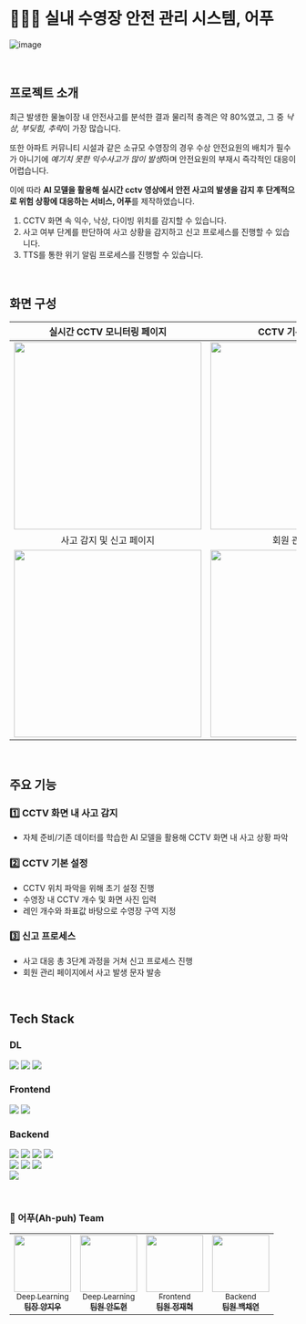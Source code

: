 # 🏊🏻‍♂️ 실내 수영장 안전 관리 시스템, 어푸
![image](https://github.com/CSID-DGU/2023-1-SCS4031-Ahpuh/assets/77263479/c7180b68-7960-4a64-ad34-3b02d67a35d9)

<br>

## 프로젝트 소개
최근 발생한 물놀이장 내 안전사고를 분석한 결과 물리적 충격은 약 80%였고, 그 중 *낙상, 부딪힘, 추락*이 가장 많습니다.
 
또한 아파트 커뮤니티 시설과 같은 소규모 수영장의 경우 수상 안전요원의 배치가 필수가 아니기에 *예기치 못한 익수사고가 많이 발생*하며 안전요원의 부재시 즉각적인 대응이 어렵습니다.

이에 따라 **AI 모델을 활용해 실시간 cctv 영상에서 안전 사고의 발생을 감지 후 단계적으로 위험 상황에 대응하는 서비스, 어푸**를 제작하였습니다. 


1. CCTV 화면 속 익수, 낙상, 다이빙 위치를 감지할 수 있습니다.
2. 사고 여부 단계를 판단하여 사고 상황을 감지하고 신고 프로세스를 진행할 수 있습니다.
3. TTS를 통한 위기 알림 프로세스를 진행할 수 있습니다.

<br>

## 화면 구성
| 실시간 CCTV 모니터링 페이지  |  CCTV 기본 설정 페이지   |
| :-------------------------------------------: | :------------: |
|  <img width="329" src="https://github.com/CSID-DGU/2023-1-SCS4031-Ahpuh/assets/77263479/7d7678a0-b013-497f-948b-93ea329c5f2c"/> |  <img width="329" src="https://github.com/CSID-DGU/2023-1-SCS4031-Ahpuh/assets/77263479/b0e9f8ce-bb46-47fc-b091-3bdbbfff043a"/>|  
| 사고 감지 및 신고 페이지   |  회원 관리 페이지   |  
| <img width="329" src="https://github.com/CSID-DGU/2023-1-SCS4031-Ahpuh/assets/77263479/533abf09-5ee5-4217-8550-b076731d1f89"/>   |  <img width="329" src="https://github.com/CSID-DGU/2023-1-SCS4031-Ahpuh/assets/77263479/0bfe4cba-5af4-4985-8757-5bda7edbefd3"/>     |

<br>

## 주요 기능
### 1️⃣ CCTV 화면 내 사고 감지
- 자체 준비/기존 데이터를 학습한 AI 모델을 활용해 CCTV 화면 내 사고 상황 파악

### 2️⃣ CCTV 기본 설정
- CCTV 위치 파악을 위해 초기 설정 진행
- 수영장 내 CCTV 개수 및 화면 사진 입력
- 레인 개수와 좌표값 바탕으로 수영장 구역 지정

### 3️⃣ 신고 프로세스
- 사고 대응 총 3단계 과정을 거쳐 신고 프로세스 진행
- 회원 관리 페이지에서 사고 발생 문자 발송

<br>


## Tech Stack

### DL
<img src="https://img.shields.io/badge/python-3776AB?style=for-the-badge&logo=python&logoColor=white">
<img src="https://img.shields.io/badge/pytorch-EE4C2C?style=for-the-badge&logo=pytorch&logoColor=white">
<img src="https://img.shields.io/badge/flask-000000?style=for-the-badge&logo=flask&logoColor=white">

### Frontend
<img src="https://img.shields.io/badge/javascript-F7DF1E?style=for-the-badge&logo=javascript&logoColor=black">
<img src="https://img.shields.io/badge/react-61DAFB?style=for-the-badge&logo=react&logoColor=black">

### Backend
<img src="https://img.shields.io/badge/java-007396?style=for-the-badge&logo=java&logoColor=white"> <img src="https://img.shields.io/badge/springboot-6DB33F?style=for-the-badge&logo=springboot&logoColor=white"> <img src="https://img.shields.io/badge/spring data jpa-6DB33F?style=for-the-badge&logoColor=white"> <img src="https://img.shields.io/badge/gradle-02303A?style=for-the-badge&logo=gradle&logoColor=white">
<br>
<img src="https://img.shields.io/badge/amazon rds-527FFF?style=for-the-badge&logo=amazonrds&logoColor=white"> <img src="https://img.shields.io/badge/mysql-4479A1?style=for-the-badge&logo=mysql&logoColor=white"> <img src="https://img.shields.io/badge/amazon ec2-FF9900?style=for-the-badge&logo=amazon ec2&logoColor=white"><br>
<img src="https://img.shields.io/badge/githubactions-2088FF?style=for-the-badge&logo=githubactions&logoColor=white">

<br>

### 👥 어푸(Ah-puh) Team 
<table align="center" >
   <tr>
        <td align="center"><a href="https://github.com/didwldn3032"><img src="https://github.com/didwldn3032.png" width="100px;" alt=""/><br/><sub>Deep Learning<b><br/>팀장 양지우</b></sub></a></td>
        <td align="center"><a href="https://github.com/an-dhyun"><img src="https://github.com/an-dhyun.png" width="100px;" alt=""/><br/><sub>Deep Learning<b><br/>팀원 안도현</b></sub></a></td>
        <td align="center"><a href="https://github.com/jaehyukjung"><img src="https://github.com/jaehyukjung.png" width="100px;" alt=""/><br/><sub>Frontend<b><br/>팀원 정재혁</b></sub></a></td>
        <td align="center"><a href="https://github.com/codusl100"><img src="https://github.com/codusl100.png" width="100px;" alt=""/><br/><sub>Backend<b><br/>팀원 백채연</b></sub></a></td>
   </tr>
</table>
